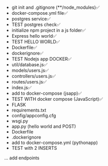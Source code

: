 - git init and .gitignore (**/node_modules)✅
- docker-compose.yml file✅
- postgres service✅
- TEST postgres check✅
- initialize npm project in a js folder✅
- Express hello world✅
- TEST HELLO WORLD✅
- Dockerfile✅
- dockerignore✅
- TEST Nodejs app DOCKER✅
- util/database.js✅
- models/users.js✅
- controllers/users.js✅
- routes/users.js✅
- index.js✅
- add to docker-compose (jsapp)✅
- TEST WITH docker compose (JavaScript)✅
- FLASK
- requirements.txt
- config/appconfig.cfg
- wsgi.py
- app.py (hello world and POST)
- Dockerfile
- .dockerignore
- add to docker-compose.yml (pythonapp)
- TEST with 2 INSERTS

... add endpoints
